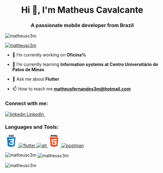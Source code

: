 <h1 align="center">Hi 👋, I'm Matheus Cavalcante</h1>
<h3 align="center">A passionate mobile developer from Brazil</h3>

<p align="left"> <img src="https://komarev.com/ghpvc/?username=matheusc3m&label=Profile%20views&color=0e75b6&style=flat" alt="matheusc3m" /> </p>

<p align="left"> <a href="https://github.com/ryo-ma/github-profile-trophy"><img src="https://github-profile-trophy.vercel.app/?username=matheusc3m" alt="matheusc3m" /></a> </p>

- 🔭 I’m currently working on **Oficina%**

- 🌱 I’m currently learning **Information systems at Centro Universitário de Patos de Minas**

- 💬 Ask me about **Flutter**

- 📫 How to reach me **matheusfernandes3m@hotmail.com**

<h3 align="left">Connect with me:</h3>
<p align="left">
<p>
  <a href="https://www.linkedin.com/in/matheus3m/" rel="nofollow noreferrer">
    <img src="https://i.stack.imgur.com/gVE0j.png" alt="linkedin"> LinkedIn
  </a> &nbsp; 
</p>

<h3 align="left">Languages and Tools:</h3>
<p align="left"> <a href="https://www.w3schools.com/css/" target="_blank"> <img src="https://raw.githubusercontent.com/devicons/devicon/master/icons/css3/css3-original-wordmark.svg" alt="css3" width="40" height="40"/> </a> <a href="https://flutter.dev" target="_blank"> <img src="https://www.vectorlogo.zone/logos/flutterio/flutterio-icon.svg" alt="flutter" width="40" height="40"/> </a> <a href="https://git-scm.com/" target="_blank"> <img src="https://www.vectorlogo.zone/logos/git-scm/git-scm-icon.svg" alt="git" width="40" height="40"/> </a> <a href="https://www.w3.org/html/" target="_blank"> <img src="https://raw.githubusercontent.com/devicons/devicon/master/icons/html5/html5-original-wordmark.svg" alt="html5" width="40" height="40"/> </a> <a href="https://postman.com" target="_blank"> <img src="https://www.vectorlogo.zone/logos/getpostman/getpostman-icon.svg" alt="postman" width="40" height="40"/> </a> </p>

<p><img align="left" src="https://github-readme-stats.vercel.app/api/top-langs?username=matheusc3m&show_icons=true&locale=en&layout=compact" alt="matheusc3m" /></p>

<p>&nbsp;<img align="center" src="https://github-readme-stats.vercel.app/api?username=matheusc3m&show_icons=true&locale=en" alt="matheusc3m" /></p>

<p><img align="center" src="https://github-readme-streak-stats.herokuapp.com/?user=matheusc3m&" alt="matheusc3m" /></p>
